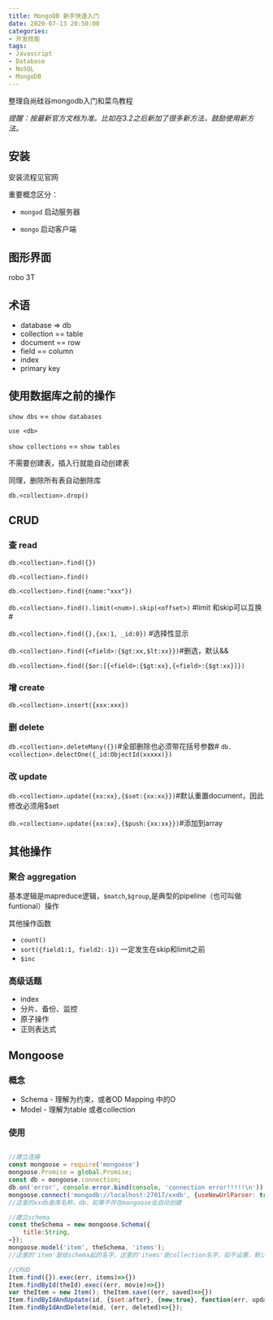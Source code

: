 ```yaml
---
title: MongoDB 新手快速入门
date: 2020-07-13 20:50:00
categories:
- 开发技能
tags:
- Javascript
- Database
- NoSQL
- MongoDB
---
```


整理自尚硅谷mongodb入门和菜鸟教程

 _提醒：按最新官方文档为准。比如在3.2之后新加了很多新方法，鼓励使用新方法。_

## 安装 

安装流程见官网

重要概念区分：

- `mongod` 启动服务器

- `mongo` 启动客户端

## 图形界面

robo 3T

## 术语

- database => db
- collection == table
- document == row
- field == column
- index
- primary key

## 使用数据库之前的操作

`show dbs` == `show databases`

`use <db>`

`show collections` == `show tables`

不需要创建表，插入行就能自动创建表

同理，删除所有表自动删除库

`db.<collection>.drop()`

## CRUD

### 查 read

`db.<collection>.find({})`

`db.<collection>.find()`

`db.<collection>.find({name:"xxx"})`

`db.<collection>.find().limit(<num>).skip(<offset>)` #limit 和skip可以互换#

`db.<collection>.find({},{xx:1, _id:0})` #选择性显示

`db.<collection>.find({<field>:{$gt:xx,$lt:xx}})`#删选，默认&&

`db.<collection>.find({$or:[{<field>:{$gt:xx},{<field>:{$gt:xx}]})`

### 增 create

`db.<collection>.insert({xxx:xxx})`

### 删 delete

`db.<collection>.deleteMany({})`#全部删除也必须带花括号参数#
`db.<collection>.delectOne({_id:ObjectId(xxxxx)})`

### 改 update

`db.<collection>.update({xx:xx},{$set:{xx:xx}})`#默认重置document，因此修改必须用$set

`db.<collection>.update({xx:xx},{$push:{xx:xx}})`#添加到array

## 其他操作

### 聚合 aggregation

基本逻辑是mapreduce逻辑，`$match`,`$group`,是典型的pipeline（也可叫做funtional）操作

其他操作函数
- `count()`
- `sort({field1:1, field2:-1})` 一定发生在skip和limit之前
- `$inc`

### 高级话题

- index
- 分片、备份、监控
- 原子操作
- 正则表达式

## Mongoose

### 概念

- Schema - 理解为约束，或者OD Mapping 中的O
- Model - 理解为table 或者collection

### 使用

```javascript

//建立连接
const mongoose = require('mongoose')
mongoose.Promise = global.Promise;
const db = mongoose.connection;
db.on('error', console.error.bind(console, 'connection error!!!!!\n'));
mongoose.connect('mongodb://localhost:27017/xxdb', {useNewUrlParser: true, useUnifiedTopology: true});
//这里的xxdb是库名称，db，如果不存在mangoose会自动创建

//建立schema
const theSchema = new mongoose.Schema({
    title:String,
=});
mongoose.model('item', theSchema, 'items');
//这里的'item'是给schema起的名字，这里的'items'是collection名字，如不设置，默认给schema加s

//CRUD
Item.find({}).exec(err, items)=>{})
Item.findById(theId).exec((err, movie)=>{})
var theItem = new Item(); theItem.save((err, saved)=>{})
Item.findByIdAndUpdate(id, {$set:after}, {new;true}, function(err, updated){})
Item.findByIdAndDelete(mid, (err, deleted)=>{});

```

